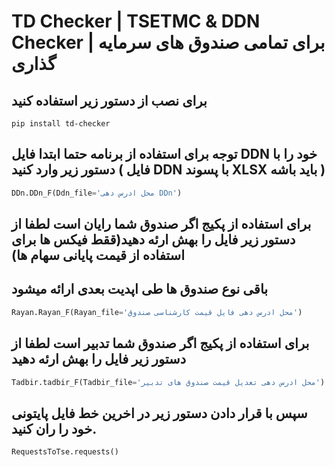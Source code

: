 # TD Checker | TSETMC & DDN Checker | برای تمامی صندوق های سرمایه گذاری

## برای نصب از دستور زیر استفاده کنید
```
pip install td-checker
```

## توجه برای استفاده از برنامه حتما ابتدا فایل DDN خود را با دستور زیر وارد کنید ( فایل DDN با پسوند XLSX باید باشه )

```python
DDn.DDn_F(Ddn_file='محل ادرس دهی DDn')
```

## برای استفاده از پکیج اگر صندوق شما رایان است لطفا از دستور زیر فایل را بهش ارئه دهید(ققط فیکس ها برای استفاده از قیمت پایانی سهام ها)
## باقی نوع صندوق ها طی اپدیت بعدی ارائه میشود

```python
Rayan.Rayan_F(Rayan_file='محل ادرس دهی فایل قیمت کارشناسی صندوق')
```

## برای استفاده از پکیج اگر صندوق شما تدبیر است لطفا از دستور زیر فایل را بهش ارئه دهید

```python
Tadbir.tadbir_F(Tadbir_file='محل ادرس دهی تعدیل قیمت صندوق های تدبیر')
```

## سپس با قرار دادن دستور زیر در اخرین خط فایل پایتونی خود را ران کنید.

```python
RequestsToTse.requests()
```
